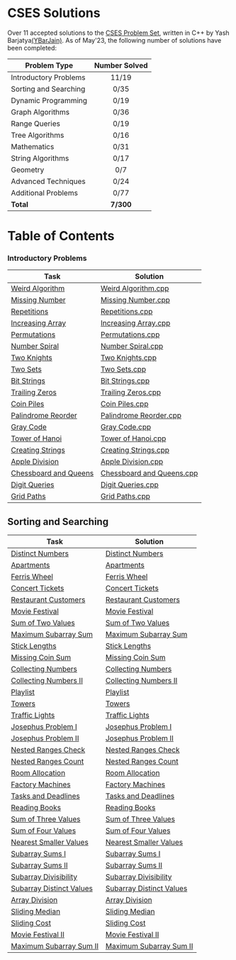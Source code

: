 # CSES Solutions

Over 11 accepted solutions to the [CSES Problem Set](https://cses.fi/problemset/), written in C++ by Yash Barjatya[(YBarJain)](https://cses.fi/user/153003). As of May'23, the following number of solutions have been completed:

| Problem Type          | Number Solved |
|-----------------------|:-------------:|
| Introductory Problems |    11/19      |
| Sorting and Searching |     0/35      |
| Dynamic Programming   |     0/19      |
| Graph Algorithms      |     0/36      |
| Range Queries         |     0/19      |
| Tree Algorithms       |     0/16      |
| Mathematics           |     0/31      |
| String Algorithms     |     0/17      |
| Geometry              |      0/7      |
| Advanced Techniques   |     0/24      |
| Additional Problems   |     0/77      |
| **Total**             |  **7/300**    |

# Table of Contents

### Introductory Problems

| Task                                                           | Solution                   |
| -------------------------------------------------------------- | -------------------------- |
| [Weird Algorithm](https://cses.fi/problemset/task/1068/)       | [Weird Algorithm.cpp](/Introductory%20Problems/Weird%20Algorithm.cpp) |
| [Missing Number](https://cses.fi/problemset/task/1083/)        | [Missing Number.cpp](/Introductory%20Problems/Missing%20Number.cpp) |
| [Repetitions](https://cses.fi/problemset/task/1069/)           | [Repetitions.cpp](/Introductory%20Problems/Repetitions.cpp) |
| [Increasing Array](https://cses.fi/problemset/task/1094/)      | [Increasing Array.cpp](/Introductory%20Problems/Increasing%20Array.cpp) |
| [Permutations](https://cses.fi/problemset/task/1070/)          | [Permutations.cpp](/Introductory%20Problems/Permutations%20I.cpp) |
| [Number Spiral](https://cses.fi/problemset/task/1071/)         | [Number Spiral.cpp](/Introductory%20Problems/Number%20Spiral.cpp) |
| [Two Knights](https://cses.fi/problemset/task/1072/)           | [Two Knights.cpp](/Introductory%20Problems/Two%20Knights.cpp) |
| [Two Sets](https://cses.fi/problemset/task/1092/)              | [Two Sets.cpp](/Introductory%20Problems/Two%20Sets%20I.cpp) |
| [Bit Strings](https://cses.fi/problemset/task/1617/)           | [Bit Strings.cpp](/Introductory%20Problems/Bit%20Strings.cpp) |
| [Trailing Zeros](https://cses.fi/problemset/task/1618/)        | [Trailing Zeros.cpp](/Introductory%20Problems/Trailing%20Zeros.cpp) |
| [Coin Piles](https://cses.fi/problemset/task/1754/)            | [Coin Piles.cpp](/Introductory%20Problems/Coin%20Piles.cpp) |
| [Palindrome Reorder](https://cses.fi/problemset/task/1755/)    | [Palindrome Reorder.cpp](/Introductory%20Problems/Palindrome%20Reorder.cpp) |
| [Gray Code](https://cses.fi/problemset/task/2205/)             | [Gray Code.cpp](/Introductory%20Problems/Gray%20Code.cpp)|
| [Tower of Hanoi](https://cses.fi/problemset/task/2165/)        | [Tower of Hanoi.cpp](/Introductory%20Problems/Tower%20of%20Hanoi.cpp) |
| [Creating Strings](https://cses.fi/problemset/task/1622/)      | [Creating Strings.cpp](/Introductory%20Problems/Creating%20Strings%20I.cpp) |
| [Apple Division](https://cses.fi/problemset/task/1623/)        | [Apple Division.cpp](/Introductory%20Problems/Apple%20Division.cpp) |
| [Chessboard and Queens](https://cses.fi/problemset/task/1624/) | [Chessboard and Queens.cpp](/Introductory%20Problems/Chessboard%20and%20Queens.cpp) |
| [Digit Queries](https://cses.fi/problemset/task/2431/)         | [Digit Queries.cpp](/Introductory%20Problems/Digit%20Queries.cpp)|
| [Grid Paths](https://cses.fi/problemset/task/1625/)            | [Grid Paths.cpp](/Introductory%20Problems/Grid%20Paths%20I.cpp) |

## Sorting and Searching

| Task                                                           | Solution                   |
| -------------------------------------------------------------- | -------------------------- |
| [Distinct Numbers](https://cses.fi/problemset/task/1621/)         | [Distinct Numbers](/Sorting%20and%20Searching/Distinct%20Numbers.cpp)
| [Apartments](https://cses.fi/problemset/task/1084/)               | [Apartments](/Sorting%20and%20Searching/Apartments.cpp)
| [Ferris Wheel](https://cses.fi/problemset/task/1090/)             | [Ferris Wheel](/Sorting%20and%20Searching/Ferris%20Wheel.cpp)
| [Concert Tickets](https://cses.fi/problemset/task/1091/)          | [Concert Tickets](/Sorting%20and%20Searching/Concert%20Tickets.cpp)
| [Restaurant Customers](https://cses.fi/problemset/task/1619/)     | [Restaurant Customers](/Sorting%20and%20Searching/Restaurant%20Customers.cpp)
| [Movie Festival](https://cses.fi/problemset/task/1629/)           | [Movie Festival](/Sorting%20and%20Searching/Movie%20Festival%20I.cpp)
| [Sum of Two Values](https://cses.fi/problemset/task/1640/)        |  [Sum of Two Values](/Sorting%20and%20Searching/Sum%20of%20Two%20Values.cpp)
| [Maximum Subarray Sum](https://cses.fi/problemset/task/1643/)     | [Maximum Subarray Sum](/Sorting%20and%20Searching/Maximum%20Subarray%20Sum%20I.cpp)
| [Stick Lengths](https://cses.fi/problemset/task/1074/)            | [Stick Lengths](/Sorting%20and%20Searching/Stick%20Lengths.cpp)
| [Missing Coin Sum](https://cses.fi/problemset/task/2183/)         | [Missing Coin Sum](/Sorting%20and%20Searching/Missing%20Coin%20Sum.cpp)
| [Collecting Numbers](https://cses.fi/problemset/task/2216/)       | [Collecting Numbers](/Sorting%20and%20Searching/Collecting%20Numbers%20I.cpp)
| [Collecting Numbers II](https://cses.fi/problemset/task/2217/)    | [Collecting Numbers II](/Sorting%20and%20Searching/Collecting%20Numbers%20II.cpp)
| [Playlist](https://cses.fi/problemset/task/1141/)                 | [Playlist](/Sorting%20and%20Searching/Playlist.cpp)
| [Towers](https://cses.fi/problemset/task/1073/)                   | [Towers](/Sorting%20and%20Searching/Towers.cpp)
| [Traffic Lights](https://cses.fi/problemset/task/1163/)           | [Traffic Lights](/Sorting%20and%20Searching/Traffic%20Lights.cpp)
| [Josephus Problem I](https://cses.fi/problemset/task/2162/)       | [Josephus Problem I](/Sorting%20and%20Searching/Josephus%20Problem%20I.cpp)
| [Josephus Problem II](https://cses.fi/problemset/task/2163/)      | [Josephus Problem II](/Sorting%20and%20Searching/Josephus%20Problem%20II.cpp)
| [Nested Ranges Check](https://cses.fi/problemset/task/2168/)      | [Nested Ranges Check](/Sorting%20and%20Searching/Nested%20Ranges%20Check.cpp)
| [Nested Ranges Count](https://cses.fi/problemset/task/2169/)      | [Nested Ranges Count](/Sorting%20and%20Searching/Nested%20Ranges%20Count.cpp)
| [Room Allocation](https://cses.fi/problemset/task/1164/)          | [Room Allocation](/Sorting%20and%20Searching/Room%20Allocation.cpp)
| [Factory Machines](https://cses.fi/problemset/task/1620/)         | [Factory Machines](/Sorting%20and%20Searching/Factory%20Machines.cpp)
| [Tasks and Deadlines](https://cses.fi/problemset/task/1630/)      | [Tasks and Deadlines](/Sorting%20and%20Searching/Tasks%20and%20Deadlines.cpp)
| [Reading Books](https://cses.fi/problemset/task/1631/)            | [Reading Books](/Sorting%20and%20Searching/Reading%20Books.cpp)
| [Sum of Three Values](https://cses.fi/problemset/task/1641/)      | [Sum of Three Values](/Sorting%20and%20Searching/Sum%20of%20Three%20Values.cpp)
| [Sum of Four Values](https://cses.fi/problemset/task/1642/)       | [Sum of Four Values](/Sorting%20and%20Searching/Sum%20of%20Four%20Values.cpp)
| [Nearest Smaller Values](https://cses.fi/problemset/task/1645/)   | [Nearest Smaller Values](/Sorting%20and%20Searching/Nearest%20Smaller%20Values.cpp)
| [Subarray Sums I](https://cses.fi/problemset/task/1660/)          |  [Subarray Sums I](/Sorting%20and%20Searching/Subarray%20Sums%20I.cpp)
| [Subarray Sums II](https://cses.fi/problemset/task/1661/)         | [Subarray Sums II](/Sorting%20and%20Searching/Subarray%20Sums%20II.cpp)
| [Subarray Divisibility](https://cses.fi/problemset/task/1662/)    |  [Subarray Divisibility](/Sorting%20and%20Searching/Subarray%20Divisibility.cpp)
| [Subarray Distinct Values](https://cses.fi/problemset/task/2428/) |  [Subarray Distinct Values](/Sorting%20and%20Searching/Subarray%20Distinct%20Values.cpp)
| [Array Division](https://cses.fi/problemset/task/1085/)           | [Array Division](/Sorting%20and%20Searching/Array%20Division.cpp)
| [Sliding Median](https://cses.fi/problemset/task/1076/)           | [Sliding Median](/Sorting%20and%20Searching/Sliding%20Median.cpp)
| [Sliding Cost](https://cses.fi/problemset/task/1077/)             |  [Sliding Cost](/Sorting%20and%20Searching/Sliding%20Cost.cpp)
| [Movie Festival II](https://cses.fi/problemset/task/1632/)        | [Movie Festival II](/Sorting%20and%20Searching/Movie%20Festival%20II.cpp)
| [Maximum Subarray Sum II](https://cses.fi/problemset/task/1644/)  |  [Maximum Subarray Sum II](/Sorting%20and%20Searching/Maximum%20Subarray%20Sum%20II.cpp)

